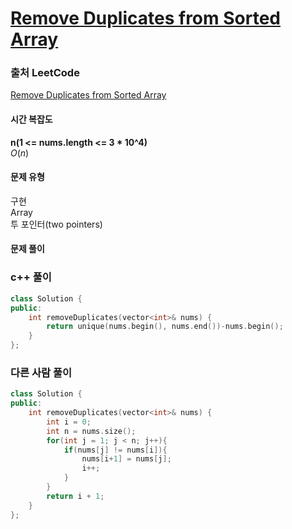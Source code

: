 # [Remove Duplicates from Sorted Array](https://leetcode.com/explore/learn/card/fun-with-arrays/526/deleting-items-from-an-array/3248/)

### 출처 LeetCode
[Remove Duplicates from Sorted Array](https://leetcode.com/explore/learn/card/fun-with-arrays/526/deleting-items-from-an-array/3248/)

#### 시간 복잡도
**n(1 <= nums.length <= 3 * 10^4)**   
$`O(n)`$

#### 문제 유형
구현  
Array  
투 포인터(two pointers)

#### 문제 풀이

### c++ 풀이
```c++
class Solution {
public:
    int removeDuplicates(vector<int>& nums) {
        return unique(nums.begin(), nums.end())-nums.begin();
    }
};
```

### 다른 사람 풀이
```c++
class Solution {
public:
    int removeDuplicates(vector<int>& nums) {
        int i = 0;
        int n = nums.size();
        for(int j = 1; j < n; j++){
            if(nums[j] != nums[i]){
                nums[i+1] = nums[j];
                i++;
            }
        }
        return i + 1;
    }
};
```